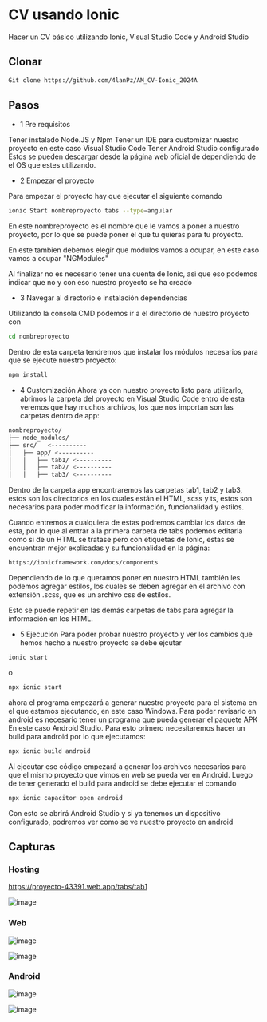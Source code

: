 # CV usando Ionic

Hacer un CV básico utilizando Ionic, Visual Studio Code y Android Studio

## Clonar
```bash
Git clone https://github.com/4lanPz/AM_CV-Ionic_2024A
```

## Pasos

- 1 Pre requisitos

Tener instalado Node.JS y Npm
Tener un IDE para customizar nuestro proyecto en este caso Visual Studio Code
Tener Android Studio configurado
Estos se pueden descargar desde la página web oficial de dependiendo de el OS que estes utilizando.

- 2 Empezar el proyecto

Para empezar el proyecto hay que ejecutar el siguiente comando

```bash
ionic Start nombreproyecto tabs --type=angular
```

En este nombreproyecto es el nombre que le vamos a poner a nuestro proyecto, por lo que se puede poner el
que tu quieras para tu proyecto.

En este tambien debemos elegir que módulos vamos a ocupar, en este caso vamos a ocupar "NGModules"

Al finalizar no es necesario tener una cuenta de Ionic, asi que eso podemos indicar que no y con eso nuestro
proyecto se ha creado

- 3 Navegar al directorio e instalación dependencias

Utilizando la consola CMD podemos ir a el directorio de nuestro proyecto con 
```bash
cd nombreproyecto
```

Dentro de esta carpeta tendremos que instalar los módulos necesarios para que se ejecute nuestro proyecto:

```bash
npm install
```

- 4 Customización
Ahora ya con nuestro proyecto listo para utilizarlo, abrimos la carpeta del proyecto en Visual Studio Code
entro de esta veremos que hay muchos archivos, los que nos importan son las carpetas dentro de app:

```bash
nombreproyecto/
├── node_modules/
├── src/   <----------
│   ├── app/ <----------
│   │   ├── tab1/ <----------
│   │   ├── tab2/ <----------
│   │   ├── tab3/ <----------
```

Dentro de la carpeta app encontraremos las carpetas tab1, tab2 y tab3, estos son los directorios en los cuales
están el HTML, scss y ts, estos son necesarios para poder modificar la información, funcionalidad y estilos.

Cuando entremos a cualquiera de estas podremos cambiar los datos de esta, por lo que al entrar a la primera
carpeta de tabs podemos editarla como si de un HTML se tratase pero con etiquetas de Ionic, estas se encuentran 
mejor explicadas y su funcionalidad en la página: 
```bash
https://ionicframework.com/docs/components
```
Dependiendo de lo que queramos poner en nuestro HTML también les podemos agregar estilos, los cuales se deben
agregar en el archivo con extensión .scss, que es un archivo css de estilos.

Esto se puede repetir en las demás carpetas de tabs para agregar la información en los HTML.

- 5 Ejecución
Para poder probar nuestro proyecto y ver los cambios que hemos hecho a nuestro proyecto se debe ejcutar
```bash
ionic start 
```
o 
```bash
npx ionic start 
```
ahora el programa empezará a generar nuestro proyecto para el sistema en el que estamos ejecutando, en este caso
Windows.
Para poder revisarlo en android es necesario tener un programa que pueda generar el paquete APK
En este caso Android Studio.
Para esto primero necesitaremos hacer un build para android por lo que ejecutamos:
```bash
npx ionic build android
```
Al ejecutar ese código empezará a generar los archivos necesarios para que el mismo proyecto que vimos en web se
pueda ver en Android.
Luego de tener generado el build para android se debe ejecutar el comando

```bash
npx ionic capacitor open android
```

Con esto se abrirá Android Studio y si ya tenemos un dispositivo configurado, podremos ver como se ve nuestro
proyecto en android

## Capturas

### Hosting

https://proyecto-43391.web.app/tabs/tab1

![image](https://github.com/4lanPz/AM_CV-Ionic_2024A/assets/117743495/4283d644-f207-4ab3-9735-8ed2e30d1c1d)

### Web
![image](https://github.com/4lanPz/AM_CV-Ionic_2024A/assets/117743495/80360dfb-3056-4dfd-8c2c-0f6c0c26620a)

![image](https://github.com/4lanPz/AM_CV-Ionic_2024A/assets/117743495/e7d8dc69-9046-4715-89f4-684a33626c11)


### Android
![image](https://github.com/4lanPz/AM_CV-Ionic_2024A/assets/117743495/fdb8a6ea-2812-456c-8910-9f9ff8a05e53)

![image](https://github.com/4lanPz/AM_CV-Ionic_2024A/assets/117743495/32b1f30d-1ba4-4666-8a1b-00e9c5f6b89f)


